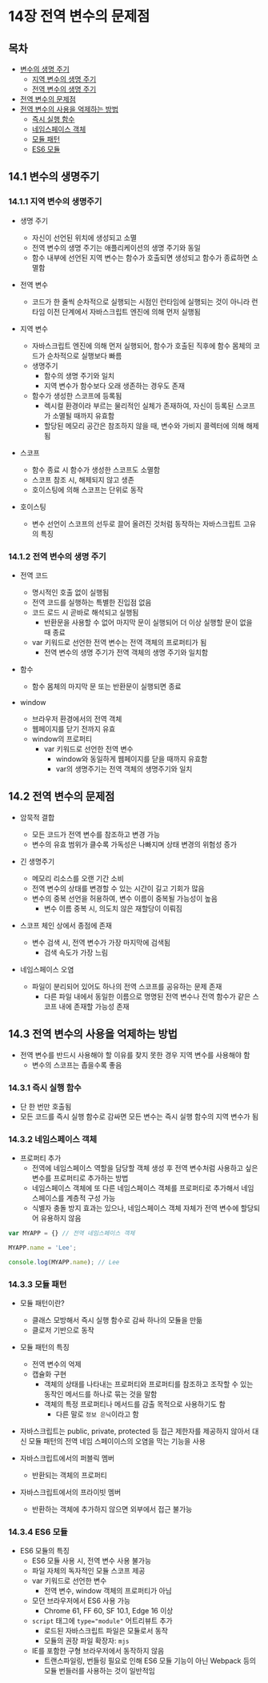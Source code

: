 # 14장 전역 변수의 문제점

## 목차

- [변수의 생명 주기](#14.1)
	- [지역 변수의 생명 주기](#14.1.1)
	- [전역 변수의 생명 주기](#14.1.2)
- [전역 변수의 문제점](#14.2)
- [전역 변수의 사용을 억제하는 방법](#14.3)
  - [즉시 실행 함수](#14.3.1)
  - [네임스페이스 객체](#14.3.2)
  - [모듈 패턴](#14.3.3)
  - [ES6 모듈](#14.3.4)

## 14.1 변수의 생명주기<a name="14.1"></a>

### 14.1.1 지역 변수의 생명주기<a name="14.1.1"></a>

- 생명 주기
	- 자신이 선언된 위치에 생성되고 소멸
	- 전역 변수의 생명 주기는 애플리케이션의 생명 주기와 동일
	- 함수 내부에 선언된 지역 변수는 함수가 호출되면 생성되고 함수가 종료하면 소멸함

- 전역 변수
	- 코드가 한 줄씩 순차적으로 실행되는 시점인 런타임에 실행되는 것이 아니라 런타임 이전 단계에서 자바스크립트 엔진에 의해 먼저 실행됨

- 지역 변수
	- 자바스크립트 엔진에 의해 먼저 실행되어, 함수가 호출된 직후에 함수 몸체의 코드가 순차적으로 실행보다 빠름
	- 생명주기
		- 함수의 생명 주기와 일치
		- 지역 변수가 함수보다 오래 생존하는 경우도 존재
	- 함수가 생성한 스코프에 등록됨
		- 렉시컬 환경이라 부르는 물리적인 실체가 존재하여, 자신이 등록된 스코프가 소멸될 때까지 유효함
		- 할당된 메모리 공간은 참조하지 않을 때, 변수와 가비지 콜렉터에 의해 해제됨

- 스코프
	- 함수 종료 시 함수가 생성한 스코프도 소멸함
	- 스코프 참조 시, 해제되지 않고 생존
	- 호이스팅에 의해 스코프는 단위로 동작

- 호이스팅
	- 변수 선언이 스코프의 선두로 끌어 올려진 것처럼 동작하는 자바스크립트 고유의 특징

### 14.1.2 전역 변수의 생명 주기<a name="14.1.2"></a>

- 전역 코드
	- 명시적인 호출 없이 실행됨
	- 전역 코드를 실행하는 특별한 진입점 없음
	- 코드 로드 시 곧바로 해석되고 실행됨
		- 반환문을 사용할 수 없어 마지막 문이 실행되어 더 이상 실행할 문이 없을 때 종료
	- var 키워드로 선언한 전역 변수는 전역 객체의 프로퍼티가 됨
		- 전역 변수의 생명 주기가 전역 객체의 생명 주기와 일치함

- 함수
	- 함수 몸체의 마지막 문 또는 반환문이 실행되면 종료

- window
	- 브라우저 환경에서의 전역 객체
	- 웹페이지를 닫기 전까지 유효
	- window의 프로퍼티
		- var 키워드로 선언한 전역 변수
			- window와 동일하게 웹페이지를 닫을 때까지 유효함
			- var의 생명주기는 전역 객체의 생명주기와 일치


## 14.2 전역 변수의 문제점<a name="14.2"></a>

- 암묵적 결합
	- 모든 코드가 전역 변수를 참조하고 변경 가능
	- 변수의 유효 범위가 클수록 가독성은 나빠지며 상태 변경의 위험성 증가

- 긴 생명주기
	- 메모리 리소스를 오랜 기간 소비
	- 전역 변수의 상태를 변경할 수 있는 시간이 길고 기회가 많음
	- 변수의 중복 선언을 허용하여, 변수 이름이 중복될 가능성이 높음
		- 변수 이름 중복 시, 의도치 않은 재할당이 이뤄짐

- 스코프 체인 상에서 종점에 존재
	- 변수 검색 시, 전역 변수가 가장 마지막에 검색됨
		- 검색 속도가 가장 느림

- 네임스페이스 오염
	- 파일이 분리되어 있어도 하나의 전역 스코프를 공유하는 문제 존재
		- 다른 파일 내에서 동일한 이름으로 명명된 전역 변수나 전역 함수가 같은 스코프 내에 존재할 가능성 존재


## 14.3 전역 변수의 사용을 억제하는 방법<a name="14.3"></a>

- 전역 변수를 반드시 사용해야 할 이유를 찾지 못한 경우 지역 변수를 사용해야 함
	- 변수의 스코프는 좁을수록 좋음

### 14.3.1 즉시 실행 함수<a name="14.3.1"></a>

- 단 한 번만 호출됨
- 모든 코드를 즉시 실행 함수로 감싸면 모든 변수는 즉시 실행 함수의 지역 변수가 됨

### 14.3.2 네임스페이스 객체<a name="14.3.2"></a>

- 프로퍼티 추가
	- 전역에 네임스페이스 역할을 담당할 객체 생성 후 전역 변수처럼 사용하고 싶은 변수를 프로퍼티로 추가하는 방법
	- 네임스페이스 객체에 또 다른 네임스페이스 객체를 프로퍼티로 추가해서 네임스페이스를 계층적 구성 가능
	- 식별자 충돌 방지 효과는 있으나, 네임스페이스 객체 자체가 전역 변수에 할당되어 유용하지 않음

```js
var MYAPP = {} // 전역 네임스페이스 객체

MYAPP.name = 'Lee';

console.log(MYAPP.name); // Lee
```

### 14.3.3 모듈 패턴<a name="14.3.3"></a>

- 모듈 패턴이란?
	- 클래스 모방해서 즉시 실행 함수로 감싸 하나의 모듈을 만듦
	- 클로저 기반으로 동작

- 모듈 패턴의 특징
	- 전역 변수의 억제
	- 캡슐화 구현
		- 객체의 상태를 나타내는 프로퍼티와 프로퍼티를 참조하고 조작할 수 있는 동작인 메서드를 하나로 묶는 것을 말함
		- 객체의 특정 프로퍼티나 메서드를 감출 목적으로 사용하기도 함
			- 다른 말로 `정보 은닉`이라고 함

- 자바스크립트는 public, private, protected 등 접근 제한자를 제공하지 않아서 대신 모듈 패턴의 전역 네임 스페이이스의 오염을 막는 기능을 사용

- 자바스크립트에서의 퍼블릭 멤버
	- 반환되는 객체의 프로퍼티

- 자바스크립트에서의 프라이빗 멤버
	- 반환하는 객체에 추가하지 않으면 외부에서 접근 불가능

### 14.3.4 ES6 모듈<a name="14.3.4"></a>

- ES6 모듈의 특징
	- ES6 모듈 사용 시, 전역 변수 사용 불가능
	- 파일 자체의 독자적인 모듈 스코프 제공
	- var 키워드로 선언한 변수
		- 전역 변수, window 객체의 프로퍼티가 아님
	- 모던 브라우저에서 ES6 사용 가능
		- Chrome 61, FF 60, SF 10.1, Edge 16 이상
	- `script` 태그에 `type="module"` 어트리뷰트 추가
		- 로드된 자바스크립트 파일은 모듈로서 동작
		- 모듈의 권장 파일 확장자: `mjs`
	- IE를 포함한 구형 브라우저에서 동작하지 않음
		- 트랜스파일링, 번들링 필요로 인해 ES6 모듈 기능이 아닌 Webpack 등의 모듈 번들러를 사용하는 것이 일반적임